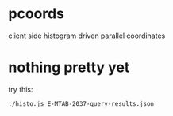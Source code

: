 # pcoords
client side histogram driven parallel coordinates

# nothing pretty yet
try this:
```
./histo.js E-MTAB-2037-query-results.json
```